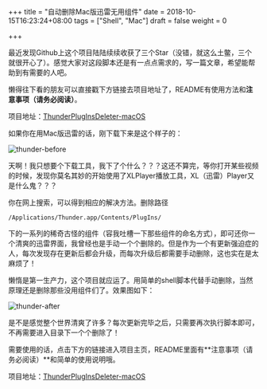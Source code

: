 +++
title = "自动删除Mac版迅雷无用组件"
date = 2018-10-15T16:23:24+08:00
tags = ["Shell",  "Mac"]
draft = false
weight = 0

+++

最近发现Github上这个项目陆陆续续收获了三个Star（没错，就这么土鳖，三个就很开心了）。感觉大家对这段脚本还是有一点点需求的，写一篇文章，希望能帮助到有需要的人吧。

<!--more-->

懒得往下看的朋友可以直接戳下方链接去项目地址了，README有使用方法和**注意事项（请务必阅读）**。

项目地址：[ThunderPlugInsDeleter-macOS](https://link.zhihu.com/?target=https%3A//github.com/ludanxer/ThunderPlugInsDeleter-macOS)

如果你在用Mac版迅雷的话，刚下载下来是这个样子的：

![thunder-before](/images/thunder-before.png)

天啊！我只想要个下载工具，我下了个什么？？？这还不算完，等你打开某些视频的时候，发现你莫名其妙的开始使用了XLPlayer播放工具，XL（迅雷）Player又是什么鬼？？？

你在网上搜索，可以得到相应的解决方法。删除路径

```text
/Applications/Thunder.app/Contents/PlugIns/
```

下的一系列的稀奇古怪的组件（容我吐槽一下那些组件的命名方式），即可还你一个清爽的迅雷界面，我曾经也是手动一个个删除的。但是作为一个有更新强迫症的人，每次发现存在更新后都会升级，而每次升级后都需要手动删除，这也实在是太麻烦了！

懒惰是第一生产力，这个项目就应运了。用简单的shell脚本代替手动删除，当然原理还是删除那些没用组件们了。效果图如下：

![thunder-after](/images/thunder-after.png)

是不是感觉整个世界清爽了许多？每次更新完毕之后，只需要再次执行脚本即可，不再需要进入目录下一个个删除了！

需要使用的话，点击下方的链接进入项目主页，README里面有**注意事项（请务必阅读）**和简单的使用说明哦。

项目地址：[ThunderPlugInsDeleter-macOS](https://link.zhihu.com/?target=https%3A//github.com/ludanxer/ThunderPlugInsDeleter-macOS)